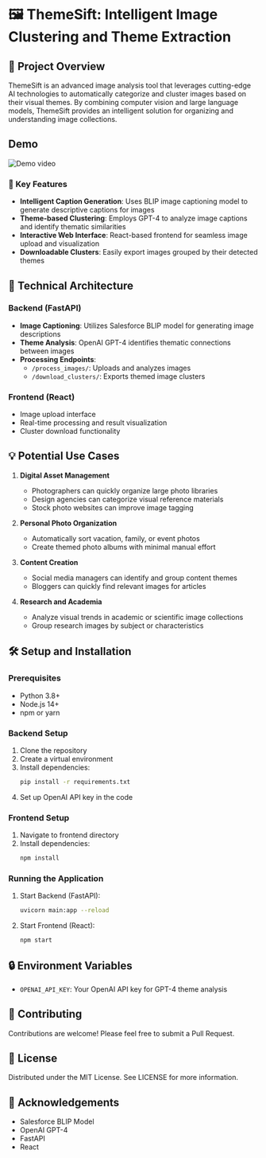 # 🖼️ ThemeSift: Intelligent Image Clustering and Theme Extraction

## 📝 Project Overview

ThemeSift is an advanced image analysis tool that leverages cutting-edge AI technologies to automatically categorize and cluster images based on their visual themes. By combining computer vision and large language models, ThemeSift provides an intelligent solution for organizing and understanding image collections.

## Demo
![Demo video](/DevTry.png)

### 🚀 Key Features

- **Intelligent Caption Generation**: Uses BLIP image captioning model to generate descriptive captions for images
- **Theme-based Clustering**: Employs GPT-4 to analyze image captions and identify thematic similarities
- **Interactive Web Interface**: React-based frontend for seamless image upload and visualization
- **Downloadable Clusters**: Easily export images grouped by their detected themes

## 🤖 Technical Architecture

### Backend (FastAPI)
- **Image Captioning**: Utilizes Salesforce BLIP model for generating image descriptions
- **Theme Analysis**: OpenAI GPT-4 identifies thematic connections between images
- **Processing Endpoints**: 
  - `/process_images/`: Uploads and analyzes images
  - `/download_clusters/`: Exports themed image clusters

### Frontend (React)
- Image upload interface
- Real-time processing and result visualization
- Cluster download functionality

## 💡 Potential Use Cases

1. **Digital Asset Management**
   - Photographers can quickly organize large photo libraries
   - Design agencies can categorize visual reference materials
   - Stock photo websites can improve image tagging

2. **Personal Photo Organization**
   - Automatically sort vacation, family, or event photos
   - Create themed photo albums with minimal manual effort

3. **Content Creation**
   - Social media managers can identify and group content themes
   - Bloggers can quickly find relevant images for articles

4. **Research and Academia**
   - Analyze visual trends in academic or scientific image collections
   - Group research images by subject or characteristics

## 🛠️ Setup and Installation

### Prerequisites
- Python 3.8+
- Node.js 14+
- npm or yarn

### Backend Setup
1. Clone the repository
2. Create a virtual environment
3. Install dependencies:
   ```bash
   pip install -r requirements.txt
   ```
4. Set up OpenAI API key in the code

### Frontend Setup
1. Navigate to frontend directory
2. Install dependencies:
   ```bash
   npm install
   ```

### Running the Application
1. Start Backend (FastAPI):
   ```bash
   uvicorn main:app --reload
   ```
2. Start Frontend (React):
   ```bash
   npm start
   ```

## 🔒 Environment Variables
- `OPENAI_API_KEY`: Your OpenAI API key for GPT-4 theme analysis

## 🌟 Contributing
Contributions are welcome! Please feel free to submit a Pull Request.

## 📄 License
Distributed under the MIT License. See LICENSE for more information.

## 🙏 Acknowledgements
- Salesforce BLIP Model
- OpenAI GPT-4
- FastAPI
- React
